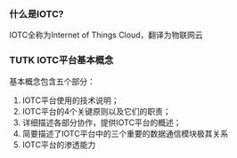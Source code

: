 ### 什么是IOTC?

IOTC全称为Internet of Things Cloud，翻译为物联网云

### TUTK IOTC平台基本概念

基本概念包含五个部分：

1. IOTC平台使用的技术说明；
2. IOTC平台的4个关键原则以及它们的职责；
3. 详细描述各部分协作，提供IOTC平台的概述；
4. 简要描述了IOTC平台中的三个重要的数据通信模块极其关系
5. IOTC平台的渗透能力




